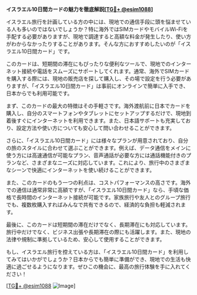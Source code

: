 **イスラエル10日間カードの魅力を徹底解説[[TG💪+ @esim1088](https://t.me/s/esim1088)]**

イスラエル旅行を計画している方の中には、現地での通信手段に頭を悩ませている人も多いのではないでしょうか？特に海外ではSIMカードやモバイルWi-Fiを手配する必要がありますが、現地で調達すると高額な料金が発生したり、使い方がわからなかったりすることがあります。そんな方におすすめしたいのが「イスラエル10日間カード」です。

このカードは、短期間の滞在にもぴったりな便利なツールで、現地でのインターネット接続や電話をスムーズにサポートしてくれます。通常、海外でSIMカードを購入する際には、現地の販売店を探して購入し、その場で設定を行う必要がありますが、「イスラエル10日間カード」は事前にオンラインで簡単に入手でき、日本からでも利用可能です。

まず、このカードの最大の特徴はその手軽さです。海外渡航前に日本でカードを購入し、自分のスマートフォンやタブレットにセットアップするだけで、現地到着後すぐにインターネットを利用できます。また、日本語サポートも充実しており、設定方法や使い方についても安心して問い合わせることができます。

さらに、「イスラエル10日間カード」には様々なプランが用意されており、自分の旅のスタイルに合わせて選ぶことができます。例えば、データ通信をメインに使う方には高速通信が可能なプラン、音声通話が必要な方には通話機能付きのプランなど、さまざまなニーズに対応しています。これにより、旅行中のさまざまなシーンで快適にインターネットを使い続けることができます。

また、このカードのもう一つの利点は、コストパフォーマンスの高さです。海外での通信は通常非常に高額ですが、「イスラエル10日間カード」なら、手頃な価格で長時間のインターネット接続が可能です。家族旅行や友人とのグループ旅行でも、複数枚購入すればみんなで共有できるので、経済的な負担も軽減されます。

最後に、このカードは短期間の滞在だけでなく、長期滞在にも対応しています。旅行中だけでなく、ビジネス出張や長期滞在の際にも活躍します。また、現地の法律や規制に準拠しているため、安心して使用することができます。

もし、イスラエル旅行を控えている方は、「イスラエル10日間カード」を利用してみてはいかがでしょうか？日本からでも簡単に準備ができ、現地での生活も快適に過ごせるようになります。ぜひこの機会に、最高の旅行体験を手に入れてください！

[[TG💪+ @esim1088](https://t.me/s/esim1088) ![Image](https://i.postimg.cc/Y0z9fWf4/image.png)]